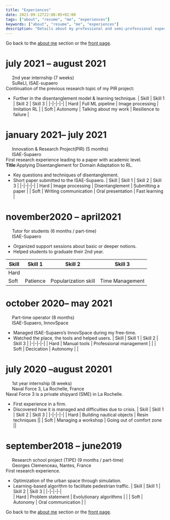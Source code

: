 ```yaml
---
title: "Experiences"
date: 2021-09-12T22:08:05+02:00
tags: ["about", "resume", "me", "experiences"]
keywords: ["about", "resume", "me", "experiences"]
description: "Details about my professional and semi-professional experiences."
---
```

Go back to the [about me](/public/about) section or the [front page](/public).  

# july 2021 – august 2021
&nbsp;&nbsp;&nbsp;&nbsp;&nbsp;2nd year internship (7 weeks)  
&nbsp;&nbsp;&nbsp;&nbsp;&nbsp;SuReLI, ISAE-supaero  
Continuation of the previous research topic of my PIR project:  
- Further in the disentanglement model & learning technique.
| Skill | Skill 1          | Skill 2               | Skill 3               |
|-|-|-|-|
| Hard  | Full ML pipeline | Image processing      | Imitation RL          |
| Soft  | Autonomy         | Talking about my work | Resilience to failure |

# january 2021– july 2021
&nbsp;&nbsp;&nbsp;&nbsp;&nbsp;Innovation & Research Project(PIR) (5 months)  
&nbsp;&nbsp;&nbsp;&nbsp;&nbsp;ISAE-Supaero  
First research experience leading to a paper with academic level.
**Title**:Applying Disentanglement for Domain Adaptation to RL.
- Key questions and techniques of disentanglement.
- Short paper submitted to the ISAE-Supaero.
| Skill | Skill 1               | Skill 2           | Skill 3            |
|-|-|-|-|
| Hard  | Image processing      | Disentanglement   | Submitting a paper |
| Soft  | Writing communication | Oral presentation | Fast learning      |

# november2020 – april2021
&nbsp;&nbsp;&nbsp;&nbsp;&nbsp;Tutor for students (6 months / part-time)  
&nbsp;&nbsp;&nbsp;&nbsp;&nbsp;ISAE-Supaero  
- Organized support sessions about basic or deeper notions.
- Helped students to graduate their 2nd year.

| Skill | Skill 1          | Skill 2               | Skill 3               |
|-|-|-|-|
| Hard  ||| 
| Soft  | Patience | Popularization skill | Time Management |

# october 2020– may 2021
&nbsp;&nbsp;&nbsp;&nbsp;&nbsp;Part-time operator (8 months)  
&nbsp;&nbsp;&nbsp;&nbsp;&nbsp;ISAE-Supaero, InnovSpace  
- Managed ISAE-Supaero’s InnovSpace during my free-time.
- Watched the place, the tools and helped users.
| Skill | Skill 1      | Skill 2                 | Skill 3               |
|-|-|-|-|
| Hard  | Manual tools | Professional management | |
| Soft  | Decication   | Autonomy                | |

# july 2020 –august 20201
&nbsp;&nbsp;&nbsp;&nbsp;&nbsp;1st year internship (8 weeks)  
&nbsp;&nbsp;&nbsp;&nbsp;&nbsp;Naval Force 3, La Rochelle, France  
Naval Force 3 is a private shipyard (SME) in La Rochelle.
- First experience in a firm.
- Discovered how it is managed and difficulties due to crisis.
| Skill | Skill 1                   | Skill 2                   | Skill 3               |
|-|-|-|-|
| Hard  | Building nautical objects | Resin techniques          ||
| Soft  | Managing a workshop       | Going out of comfort zone ||

# september2018 – june2019
&nbsp;&nbsp;&nbsp;&nbsp;&nbsp;Research school project (TIPE) (9 months / part-time)  
&nbsp;&nbsp;&nbsp;&nbsp;&nbsp;Georges Clemenceau, Nantes, France  
First research experience.
- Optimization of the urban space through simulation.
- Learning-based algorithm to facilitate pedestrian traffic.
| Skill | Skill 1           | Skill 2                 | Skill 3               |
|-|-|-|-|                   
| Hard  | Problem statement | Evolutionary algorithms |                       |
| Soft  | Autonomy          | Oral communication      |                       |


Go back to the [about me](/public/about) section or the [front page](/public).  
